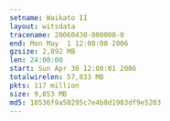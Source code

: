 ```yaml
---
setname: Waikato II
layout: witsdata
tracename: 20060430-000000-0
end: Mon May  1 12:00:00 2006
gzsize: 2,892 MB
len: 24:00:00
start: Sun Apr 30 12:00:01 2006
totalwirelen: 57,033 MB
pkts: 117 million
size: 9,053 MB
md5: 18536f9a50295c7e4b8d1983df9e5203
---
```

